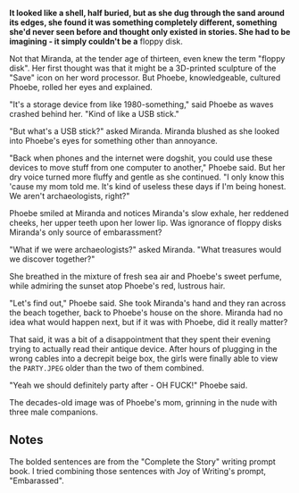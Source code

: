 **It looked like a shell, half buried, but as she dug through the sand around its edges, she found it was something completely different, something she'd never seen before and thought only existed in stories. She had to be imagining - it simply couldn't be a** floppy disk.

Not that Miranda, at the tender age of thirteen, even knew the term "floppy disk". Her first thought was that it might be a 3D-printed sculpture of the "Save" icon on her word processor. But Phoebe, knowledgeable, cultured Phoebe, rolled her eyes and explained.

"It's a storage device from like 1980-something," said Phoebe as waves crashed behind her. "Kind of like a USB stick."

"But what's a USB stick?" asked Miranda. Miranda blushed as she looked into Phoebe's eyes for something other than annoyance.

"Back when phones and the internet were dogshit, you could use these devices to move stuff from one computer to another," Phoebe said. But her dry voice turned more fluffy and gentle as she continued. "I only know this 'cause my mom told me. It's kind of useless these days if I'm being honest. We aren't archaeologists, right?"

Phoebe smiled at Miranda and notices Miranda's slow exhale, her reddened cheeks, her upper teeth upon her lower lip. Was ignorance of floppy disks Miranda's only source of embarassment?

"What if we were archaeologists?" asked Miranda. "What treasures would we discover together?"

She breathed in the mixture of fresh sea air and Phoebe's sweet perfume, while admiring the sunset atop Phoebe's red, lustrous hair.

"Let's find out," Phoebe said. She took Miranda's hand and they ran across the beach together, back to Phoebe's house on the shore. Miranda had no idea what would happen next, but if it was with Phoebe, did it really matter?

That said, it was a bit of a disappointment that they spent their evening trying to actually read their antique device. After hours of plugging in the wrong cables into a decrepit beige box, the girls were finally able to view the `PARTY.JPEG` older than the two of them combined.

"Yeah we should definitely party after - OH FUCK!" Phoebe said.

The decades-old image was of Phoebe's mom, grinning in the nude with three male companions.

## Notes

The bolded sentences are from the "Complete the Story" writing prompt book. I tried combining those sentences with Joy of Writing's prompt, "Embarassed".
